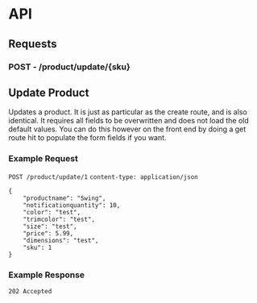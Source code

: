 # API
## Requests
### **POST** - /product/update/{sku}
## Update Product  
Updates a product. It is just as particular as the create route, and is also identical. It requires all fields to be overwritten and does not load the old default values.  You can do this however on the front end by doing a get route hit to populate the form fields if you want.

### Example Request
`POST /product/update/1`
`content-type: application/json`
```
{
    "productname": "Swing",
    "notificationquantity": 10,
    "color": "test",
    "trimcolor": "test",
    "size": "test",
    "price": 5.99,
    "dimensions": "test",
    "sku": 1
}

```

### Example Response
`202 Accepted`
